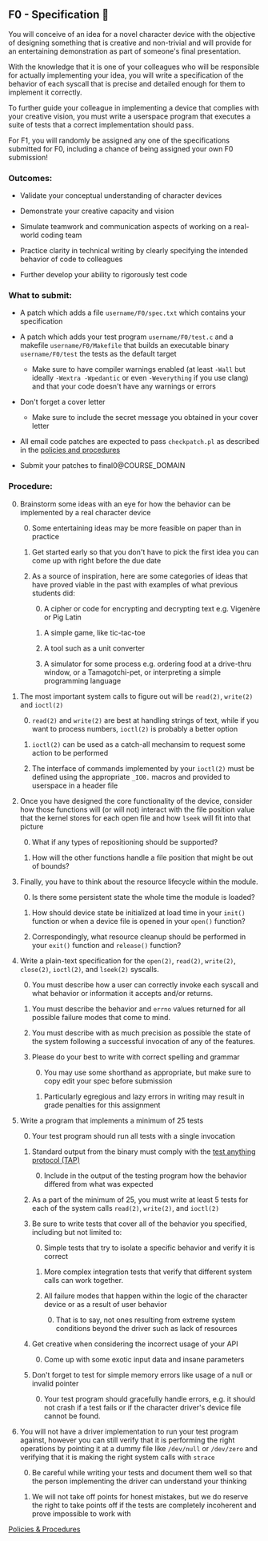 ## F0 - Specification 📐

You will conceive of an idea for a novel character device with the objective of designing something that is creative and non-trivial and will provide for an entertaining demonstration as part of someone's final presentation.

With the knowledge that it is one of your colleagues who will be responsible for actually implementing your idea, you will write a specification of the behavior of each syscall that is precise and detailed enough for them to implement it correctly.

To further guide your colleague in implementing a device that complies with your creative vision, you must write a userspace program that executes a suite of tests that a correct implementation should pass.

For F1, you will randomly be assigned any one of the specifications submitted for F0, including a chance of being assigned your own F0 submission!

### Outcomes:

* Validate your conceptual understanding of character devices

* Demonstrate your creative capacity and vision

* Simulate teamwork and communication aspects of working on a real-world coding team

* Practice clarity in technical writing by clearly specifying the intended behavior of code to colleagues

* Further develop your ability to rigorously test code

### What to submit:

* A patch which adds a file `username/F0/spec.txt` which contains your specification

* A patch which adds your test program `username/F0/test.c` and a makefile `username/F0/Makefile` that builds an executable binary `username/F0/test` the tests as the default target

	* Make sure to have compiler warnings enabled (at least `-Wall` but ideally `-Wextra -Wpedantic` or even `-Weverything` if you use clang) and that your code doesn't have any warnings or errors

* Don't forget a cover letter

    * Make sure to include the secret message you obtained in your cover letter

* All email code patches are expected to pass `checkpatch.pl` as described in the [policies and procedures](/procedures.md)

* Submit your patches to final0@COURSE_DOMAIN

### Procedure:

0. Brainstorm some ideas with an eye for how the behavior can be implemented by a real character device

    0. Some entertaining ideas may be more feasible on paper than in practice

    0. Get started early so that you don't have to pick the first idea you can come up with right before the due date

    0. As a source of inspiration, here are some categories of ideas that have proved viable in the past with examples of what previous students did:

        0. A cipher or code for encrypting and decrypting text e.g. Vigenère or Pig Latin

        0. A simple game, like tic-tac-toe

        0. A tool such as a unit converter

        0. A simulator for some process e.g. ordering food at a drive-thru window, or a Tamagotchi-pet, or interpreting a simple programming language

0. The most important system calls to figure out will be `read(2)`, `write(2)` and `ioctl(2)`

    0. `read(2)` and `write(2)` are best at handling strings of text, while if you want to process numbers, `ioctl(2)` is probably a better option

    0. `ioctl(2)` can be used as a catch-all mechansim to request some action to be performed

    0. The interface of commands implemented by your `ioctl(2)` must be defined using the appropriate `_IO0.` macros and provided to userspace in a header file

0. Once you have designed the core functionality of the device, consider how those functions will (or will not) interact with the file position value that the kernel stores for each open file and how `lseek` will fit into that picture

    0. What if any types of repositioning should be supported?

    0. How will the other functions handle a file position that might be out of bounds?

0. Finally, you have to think about the resource lifecycle within the module.

    0. Is there some persistent state the whole time the module is loaded?

    0. How should device state be initialized at load time in your `init()` function or when a device file is opened in your `open()` function?

    0. Correspondingly, what resource cleanup should be performed in your `exit()` function and `release()` function?

0. Write a plain-text specification for the `open(2)`, `read(2)`, `write(2)`, `close(2)`, `ioctl(2)`, and `lseek(2)` syscalls.

	0. You must describe how a user can correctly invoke each syscall and what behavior or information it accepts and/or returns.

	0. You must describe the behavior and `errno` values returned for all possible failure modes that come to mind.

	0. You must describe with as much precision as possible the state of the system following a successful invocation of any of the features.

    0. Please do your best to write with correct spelling and grammar

        0. You may use some shorthand as appropriate, but make sure to copy edit your spec before submission

        0. Particularly egregious and lazy errors in writing may result in grade penalties for this assignment

0. Write a program that implements a minimum of 25 tests

    0. Your test program should run all tests with a single invocation

    0. Standard output from the binary must comply with the [test anything protocol (TAP)](https://testanything.org/)

	    0. Include in the output of the testing program how the behavior differed from what was expected

    0. As a part of the minimum of 25, you must write at least 5 tests for each of the system calls `read(2)`, `write(2)`, and `ioctl(2)`

	0. Be sure to write tests that cover all of the behavior you specified, including but not limited to:

		0. Simple tests that try to isolate a specific behavior and verify it is correct

		0. More complex integration tests that verify that different system calls can work together.

		0. All failure modes that happen within the logic of the character device  or as a result of user behavior

            0. That is to say, not ones resulting from extreme system conditions beyond the driver such as lack of resources

	0. Get creative when considering the incorrect usage of your API

        0. Come up with some exotic input data and insane parameters

	0. Don't forget to test for simple memory errors like usage of a null or invalid pointer

        0. Your test program should gracefully handle errors, e.g. it should not crash if a test fails or if the character driver's device file cannot be found.

0. You will not have a driver implementation to run your test program against,
however you can still verify that it is performing the right operations
by pointing it at a dummy file like `/dev/null` or `/dev/zero`
and verifying that it is making the right system calls with `strace`

	0. Be careful while writing your tests and document them well
so that the person implementing the driver can understand your thinking

    0. We will not take off points for honest mistakes,
but we do reserve the right to take points off if the tests
are completely incoherent and prove impossible to work with


[Policies & Procedures](/procedures.md)
